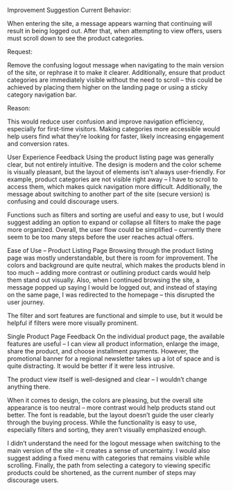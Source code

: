 
Improvement Suggestion
Current Behavior:

When entering the site, a message appears warning that continuing will result in being logged out. After that, when attempting to view offers, users must scroll down to see the product categories.

Request:

Remove the confusing logout message when navigating to the main version of the site, or rephrase it to make it clearer. Additionally, ensure that product categories are immediately visible without the need to scroll – this could be achieved by placing them higher on the landing page or using a sticky category navigation bar.

Reason:

This would reduce user confusion and improve navigation efficiency, especially for first-time visitors. Making categories more accessible would help users find what they’re looking for faster, likely increasing engagement and conversion rates.

User Experience Feedback
Using the product listing page was generally clear, but not entirely intuitive. The design is modern and the color scheme is visually pleasant, but the layout of elements isn't always user-friendly. For example, product categories are not visible right away – I have to scroll to access them, which makes quick navigation more difficult. Additionally, the message about switching to another part of the site (secure version) is confusing and could discourage users.

Functions such as filters and sorting are useful and easy to use, but I would suggest adding an option to expand or collapse all filters to make the page more organized. Overall, the user flow could be simplified – currently there seem to be too many steps before the user reaches actual offers.

Ease of Use – Product Listing Page
Browsing through the product listing page was mostly understandable, but there is room for improvement. The colors and background are quite neutral, which makes the products blend in too much – adding more contrast or outlining product cards would help them stand out visually. Also, when I continued browsing the site, a message popped up saying I would be logged out, and instead of staying on the same page, I was redirected to the homepage – this disrupted the user journey.

The filter and sort features are functional and simple to use, but it would be helpful if filters were more visually prominent.

Single Product Page Feedback
On the individual product page, the available features are useful – I can view all product information, enlarge the image, share the product, and choose installment payments. However, the promotional banner for a regional newsletter takes up a lot of space and is quite distracting. It would be better if it were less intrusive.

The product view itself is well-designed and clear – I wouldn’t change anything there.

When it comes to design, the colors are pleasing, but the overall site appearance is too neutral – more contrast would help products stand out better. The font is readable, but the layout doesn’t guide the user clearly through the buying process. While the functionality is easy to use, especially filters and sorting, they aren’t visually emphasized enough.

I didn’t understand the need for the logout message when switching to the main version of the site – it creates a sense of uncertainty. I would also suggest adding a fixed menu with categories that remains visible while scrolling. Finally, the path from selecting a category to viewing specific products could be shortened, as the current number of steps may discourage users.
